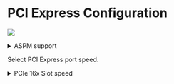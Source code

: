 # PCI Express Configuration #

![](./thinkcenter/img/thinkcenter_pci_express_configuration.png)

<details><summary>ASPM support</summary>

One of 2 possible options for active-state power management:

1. **Auto** - Configure ASPM automatically according to what the attached device supports in each PCI Express port. Default.
2. Disable - Disable ASPM support of all PCI Express ports.


</details>

Select PCI Express port speed.

<details><summary>PCIe 16x Slot speed</summary>
description.
One of 1 possible options for 16x:

1.  **Auto** - enables default_value. Default.
2.  Gen 1 - enables Gen 1.
3.  Gen 2 - enables Gen 2.
4.  Gen 3 - enables Gen 3.
5.  Gen 4 - enables Gen 4.

<!-- MODEL: -->
</details>

